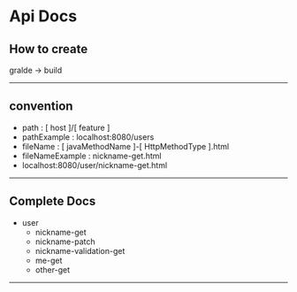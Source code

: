 # Api Docs

## How to create

gralde -> build

---

## convention

- path : [ host ]/[ feature ]
- pathExample : localhost:8080/users
- fileName : [ javaMethodName ]-[ HttpMethodType ].html
- fileNameExample : nickname-get.html
- localhost:8080/user/nickname-get.html

---


## Complete Docs

- user
  - nickname-get
  - nickname-patch
  - nickname-validation-get
  - me-get
  - other-get

---



